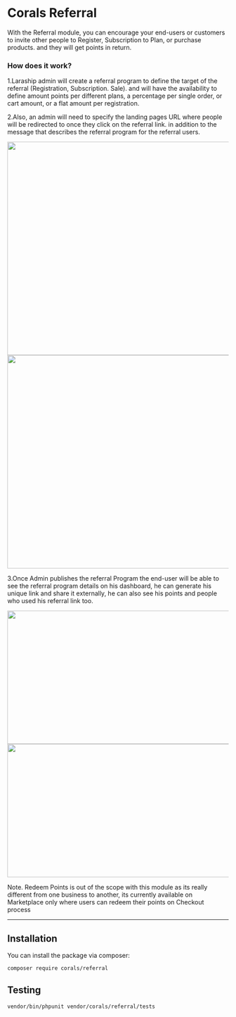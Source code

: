 # Corals Referral

With the Referral module, you can encourage your end-users or customers to invite other people to Register, Subscription to Plan, or purchase products. and they will get points in return.

### How does it work?
1.Laraship admin will create a referral program to define the target of the referral (Registration, Subscription. Sale). and will have the availability to define amount points per different plans, a percentage per single order, or cart amount, or a flat amount per registration.

2.Also, an admin will need to specify the landing pages URL where people will be redirected to once they click on the referral link. in addition to the message that describes the referral program for the referral users.

<p><img decoding="async" class="wp-image-13037 aligncenter lazyloaded" src="https://www.laraship.com/wp-content/uploads/2019/10/referral_programs.png" alt="" width="947" height="485" sizes="(max-width: 947px) 100vw, 947px" srcset="https://www.laraship.com/wp-content/uploads/2019/10/referral_programs.png 1435w, https://www.laraship.com/wp-content/uploads/2019/10/referral_programs-430x220.png 430w, https://www.laraship.com/wp-content/uploads/2019/10/referral_programs-150x77.png 150w, https://www.laraship.com/wp-content/uploads/2019/10/referral_programs-700x359.png 700w, https://www.laraship.com/wp-content/uploads/2019/10/referral_programs-300x154.png 300w, https://www.laraship.com/wp-content/uploads/2019/10/referral_programs-768x393.png 768w, https://www.laraship.com/wp-content/uploads/2019/10/referral_programs-1024x524.png 1024w, https://www.laraship.com/wp-content/uploads/2019/10/referral_programs-600x307.png 600w" data-ll-status="loaded"><noscript><img decoding="async" class="wp-image-13037 aligncenter" src="https://www.laraship.com/wp-content/uploads/2019/10/referral_programs.png" alt="" width="947" height="485" srcset="https://www.laraship.com/wp-content/uploads/2019/10/referral_programs.png 1435w, https://www.laraship.com/wp-content/uploads/2019/10/referral_programs-430x220.png 430w, https://www.laraship.com/wp-content/uploads/2019/10/referral_programs-150x77.png 150w, https://www.laraship.com/wp-content/uploads/2019/10/referral_programs-700x359.png 700w, https://www.laraship.com/wp-content/uploads/2019/10/referral_programs-300x154.png 300w, https://www.laraship.com/wp-content/uploads/2019/10/referral_programs-768x393.png 768w, https://www.laraship.com/wp-content/uploads/2019/10/referral_programs-1024x524.png 1024w, https://www.laraship.com/wp-content/uploads/2019/10/referral_programs-600x307.png 600w" sizes="(max-width: 947px) 100vw, 947px" /></noscript></p>


3.Once Admin publishes the referral Program the end-user will be able to see the referral program details on his dashboard, he can generate his unique link and share it externally, he can also see his points and people who used his referral link too.

<p><img decoding="async" class="wp-image-13039 aligncenter lazyloaded" src="https://www.laraship.com/wp-content/uploads/2019/10/my-referral-programs.png" alt="" width="910" height="303" sizes="(max-width: 910px) 100vw, 910px" srcset="https://www.laraship.com/wp-content/uploads/2019/10/my-referral-programs.png 1671w, https://www.laraship.com/wp-content/uploads/2019/10/my-referral-programs-430x143.png 430w, https://www.laraship.com/wp-content/uploads/2019/10/my-referral-programs-150x50.png 150w, https://www.laraship.com/wp-content/uploads/2019/10/my-referral-programs-700x233.png 700w, https://www.laraship.com/wp-content/uploads/2019/10/my-referral-programs-300x100.png 300w, https://www.laraship.com/wp-content/uploads/2019/10/my-referral-programs-768x256.png 768w, https://www.laraship.com/wp-content/uploads/2019/10/my-referral-programs-1024x341.png 1024w, https://www.laraship.com/wp-content/uploads/2019/10/my-referral-programs-600x200.png 600w" data-ll-status="loaded"><noscript><img decoding="async" class="wp-image-13039 aligncenter" src="https://www.laraship.com/wp-content/uploads/2019/10/my-referral-programs.png" alt="" width="910" height="303" srcset="https://www.laraship.com/wp-content/uploads/2019/10/my-referral-programs.png 1671w, https://www.laraship.com/wp-content/uploads/2019/10/my-referral-programs-430x143.png 430w, https://www.laraship.com/wp-content/uploads/2019/10/my-referral-programs-150x50.png 150w, https://www.laraship.com/wp-content/uploads/2019/10/my-referral-programs-700x233.png 700w, https://www.laraship.com/wp-content/uploads/2019/10/my-referral-programs-300x100.png 300w, https://www.laraship.com/wp-content/uploads/2019/10/my-referral-programs-768x256.png 768w, https://www.laraship.com/wp-content/uploads/2019/10/my-referral-programs-1024x341.png 1024w, https://www.laraship.com/wp-content/uploads/2019/10/my-referral-programs-600x200.png 600w" sizes="(max-width: 910px) 100vw, 910px" /></noscript></p>


Note. Redeem Points is out of the scope with this module as its really different from one business to another, its currently available on Marketplace only where users can redeem their points on Checkout process

---

## Installation

You can install the package via composer:

```bash
composer require corals/referral
```

## Testing

```bash
vendor/bin/phpunit vendor/corals/referral/tests 
```
